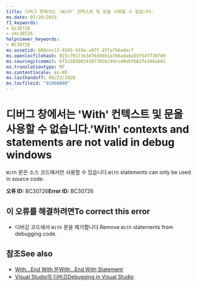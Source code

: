 ```yaml
---
title: 디버그 창에서는 'With' 컨텍스트 및 문을 사용할 수 없습니다.
ms.date: 07/20/2015
f1_keywords:
- bc30726
- vbc30726
helpviewer_keywords:
- BC30726
ms.assetid: b08cec13-9283-419a-a97f-25fa756adecf
ms.openlocfilehash: 025c79173e3476dd6b1a7b6adaba55f54f738f89
ms.sourcegitcommit: bf5c5850654187705bc94cc40ebfb62fe346ab02
ms.translationtype: MT
ms.contentlocale: ko-KR
ms.lasthandoff: 09/23/2020
ms.locfileid: "91068000"
---
```

# <a name="with-contexts-and-statements-are-not-valid-in-debug-windows"></a><span data-ttu-id="0cfd1-102">디버그 창에서는 'With' 컨텍스트 및 문을 사용할 수 없습니다.</span><span class="sxs-lookup"><span data-stu-id="0cfd1-102">'With' contexts and statements are not valid in debug windows</span></span>

<span data-ttu-id="0cfd1-103">`With` 문은 소스 코드에서만 사용할 수 있습니다.</span><span class="sxs-lookup"><span data-stu-id="0cfd1-103">`With` statements can only be used in source code.</span></span>  
  
 <span data-ttu-id="0cfd1-104">**오류 ID:** BC30726</span><span class="sxs-lookup"><span data-stu-id="0cfd1-104">**Error ID:** BC30726</span></span>  
  
## <a name="to-correct-this-error"></a><span data-ttu-id="0cfd1-105">이 오류를 해결하려면</span><span class="sxs-lookup"><span data-stu-id="0cfd1-105">To correct this error</span></span>  
  
- <span data-ttu-id="0cfd1-106">디버깅 코드에서 `With` 문을 제거합니다.</span><span class="sxs-lookup"><span data-stu-id="0cfd1-106">Remove `With` statements from debugging code.</span></span>  
  
## <a name="see-also"></a><span data-ttu-id="0cfd1-107">참조</span><span class="sxs-lookup"><span data-stu-id="0cfd1-107">See also</span></span>

- [<span data-ttu-id="0cfd1-108">With...End With 문</span><span class="sxs-lookup"><span data-stu-id="0cfd1-108">With...End With Statement</span></span>](../language-reference/statements/with-end-with-statement.md)
- [<span data-ttu-id="0cfd1-109">Visual Studio의 디버깅</span><span class="sxs-lookup"><span data-stu-id="0cfd1-109">Debugging in Visual Studio</span></span>](/visualstudio/debugger/debugger-feature-tour)
